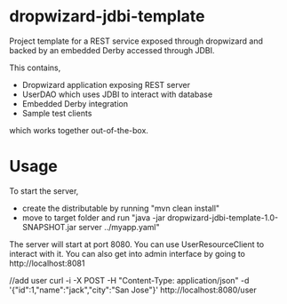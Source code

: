 dropwizard-jdbi-template
========================

Project template for a REST service exposed through dropwizard and backed by an embedded Derby accessed through JDBI.

This contains,

- Dropwizard application exposing REST server
- UserDAO which uses JDBI to interact with database
- Embedded Derby integration
- Sample test clients

which works together out-of-the-box.

Usage
=====

To start the server,

- create the distributable by running "mvn clean install"
- move to target folder and run "java -jar dropwizard-jdbi-template-1.0-SNAPSHOT.jar server ../myapp.yaml"

The server will start at port 8080. You can use UserResourceClient to interact with it. You can also get into admin interface by going to http://localhost:8081

//add user
curl -i -X POST -H "Content-Type: application/json" -d '{"id":1,"name":"jack","city":"San Jose"}' http://localhost:8080/user

